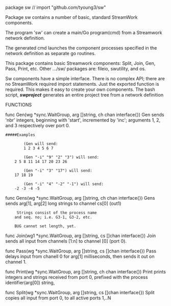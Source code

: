 package sw // import "github.com/tyoung3/sw"

Package sw contains a number of basic, standard StreamWork components.

The program 'sw' can create a main/Go program(cmd) from 
a Streamwork network definition.

The generated cmd launches the component processes specified in the network
definition as separate go routines.

This package contains basic Streamwork components: Split, Join, Gen, Pass,
Print, etc. Other .../sw/ packages are: fileio, swutility, and os.

Sw components have a simple interface. There is no complex API; there are no
StreamWork required import statements. Just the exported function is
required. This makes it easy to create your own components. The bash script,
**_swproject_** generates an entire project tree from a network definition

FUNCTIONS

func Gen(wg *sync.WaitGroup, arg []string, ch chan interface{})
    Gen sends 'nbr' integers, beginning with 'start', incremented by 'inc';
    arguments 1, 2, and 3 respectively over port 0.

    #####Examples

        	(Gen will send:
        	1 2 3 4 5 6 7

         	(Gen "-i" "9" "2" "3") will send:
        2 5 8 11 14 17 20 23 26

            (Gen "-i" "3" "17") will send:
        17 18 19

        	(Gen "-i" "4" "-2" "-1") will send:
        -2 -3 -4 -5

func Gens(wg *sync.WaitGroup, arg []string, ch chan interface{})
    Gens sends arg[1], arg[2] long strings to channel cs[0] (out1)

         Strings consist of the process name
        and seq. no; i.e. G3-1, G3-2, etc.

        BUG cannot set length, yet.

func Join(wg1 *sync.WaitGroup, arg []string, cs []chan interface{})
    Join sends all input from channels [1:n] to channel [0] (port 0).

func Pass(wg *sync.WaitGroup, arg []string, cs []chan interface{})
    Pass delays input from chanell 0 for arg[1] milliseconds, then sends it out
    on channel 1.

func Print(wg *sync.WaitGroup,
	arg []string,
	ch chan interface{})
    Print prints integers and strings received from port 0, prefixed with the
    process identifier(arg[0]) string,

func Split(wg *sync.WaitGroup, arg []string, cs []chan interface{})
    Split copies all input from port 0, to all active ports 1,..N

